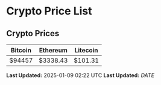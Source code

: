 # Crypto Price List

## Crypto Prices
| Bitcoin | Ethereum | Litecoin |
| ------- | -------- | -------- |
| $94457 | $3338.43 | $101.31 |
**Last Updated:** 2025-01-09 02:22 UTC
**Last Updated:** $DATE$
